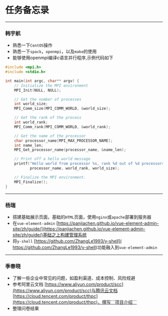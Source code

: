 # 任务备忘录

----

### 韩宇航

- 熟悉一下```CentOS```操作
- 熟悉一下```spack```，```openmpi```，以及```make```的使用
- 能够使用openmpi编译c语言并行程序,示例代码如下

```CPP
#include <mpi.h>
#include <stdio.h>

int main(int argc, char** argv) {
    // Initialize the MPI environment
    MPI_Init(NULL, NULL);

    // Get the number of processes
    int world_size;
    MPI_Comm_size(MPI_COMM_WORLD, &world_size);

    // Get the rank of the process
    int world_rank;
    MPI_Comm_rank(MPI_COMM_WORLD, &world_rank);

    // Get the name of the processor
    char processor_name[MPI_MAX_PROCESSOR_NAME];
    int name_len;
    MPI_Get_processor_name(processor_name, &name_len);

    // Print off a hello world message
    printf("Hello world from processor %s, rank %d out of %d processors\n",
           processor_name, world_rank, world_size);

    // Finalize the MPI environment.
    MPI_Finalize();
}
```


---

### 杨瑞

- 搭建基础展示页面，基础的```HTML```页面，使用```nginx```或```apache```部署到服务器
- 在```vue-element-admin``` [https://panjiachen.github.io/vue-element-admin-site/zh/guide/](https://panjiachen.github.io/vue-element-admin-site/zh/guide/)基础之上构建管理系统
- 将```y-shell``` [https://github.com/ZhangLe1993/y-shell]( https://github.com/ZhangLe1993/y-shell)功能融入到```vue-element-admin```


---

### 季春晓

- 了解一些企业中常见的问题，如盈利渠道、成本控制、风险规避
- 参考阿里云文档 [https://www.aliyun.com/product/scc](https://www.aliyun.com/product/scc)与腾讯云文档 [https://cloud.tencent.com/product/thpc](https://cloud.tencent.com/product/thpc)，撰写```项目介绍```
- 整理问卷结果

